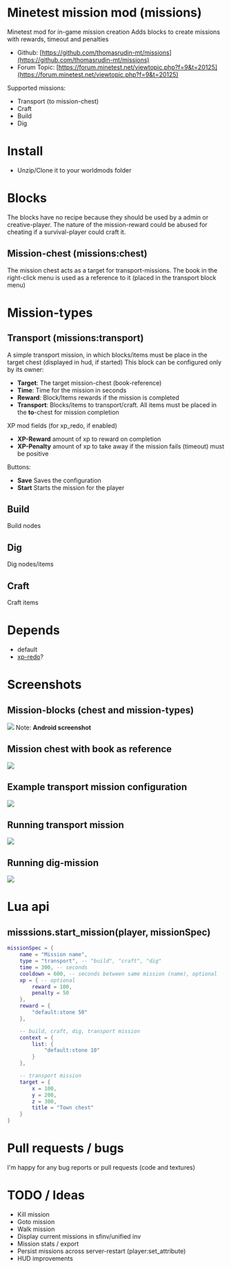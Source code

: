 Minetest mission mod (missions)
======

Minetest mod for in-game mission creation
Adds blocks to create missions with rewards, timeout and penalties

* Github: [https://github.com/thomasrudin-mt/missions](https://github.com/thomasrudin-mt/missions)
* Forum Topic: [https://forum.minetest.net/viewtopic.php?f=9&t=20125](https://forum.minetest.net/viewtopic.php?f=9&t=20125)

Supported missions:
* Transport (to mission-chest)
* Craft
* Build
* Dig

# Install

* Unzip/Clone it to your worldmods folder

# Blocks

The blocks have no recipe because they should be used by a admin or creative-player.
The nature of the mission-reward could be abused for cheating if a survival-player could craft it.

## Mission-chest (missions:chest)

The mission chest acts as a target for transport-missions. The book in the right-click menu is used as a reference to it (placed in the transport block menu)

# Mission-types

## Transport (missions:transport)

A simple transport mission, in which blocks/items must be place in the target chest (displayed in hud, if started)
This block can be configured only by its owner:

* **Target**: The target mission-chest (book-reference)
* **Time**: Time for the mission in seconds
* **Reward**: Block/Items rewards if the mission is completed
* **Transport**: Blocks/items to transport/craft. All items must be placed in the **to**-chest for mission completion

XP mod fields (for xp_redo, if enabled)

* **XP-Reward** amount of xp to reward on completion
* **XP-Penalty** amount of xp to take away if the mission fails (timeout) must be positive

Buttons:

* **Save** Saves the configuration
* **Start** Starts the mission for the player

## Build

Build nodes

## Dig

Dig nodes/items

## Craft

Craft items

# Depends

* default
* [xp-redo](https://github.com/thomasrudin-mt/xp_redo)?

# Screenshots

## Mission-blocks (chest and mission-types)
![](screenshots/Minetest_2018-05-17-09-18-20.png?raw=true)
Note: **Android screenshot**

## Mission chest with book as reference
![](screenshots/Minetest_2018-05-17-09-18-38.png?raw=true)

## Example transport mission configuration
![](screenshots/Minetest_2018-05-28-10-12-59.png?raw=true)

## Running transport mission
![](screenshots/Minetest_2018-05-17-10-28-35.png?raw=true)

## Running dig-mission
![](screenshots/Minetest_2018-05-28-10-13-28.png?raw=true)

# Lua api

## misssions.start_mission(player, missionSpec)

```lua
missionSpec = {
	name = "Mission name",
	type = "transport", -- "build", "craft", "dig"
	time = 300, -- seconds
	cooldown = 600, -- seconds between same mission (name), optional
	xp = { -- optional
		reward = 100,
		penalty = 50
	},
	reward = {
		"default:stone 50"
	},

	-- build, craft, dig, transport mission
	context = {
		list: {
			"default:stone 10"
		}
	},

	-- transport mission
	target = {
		x = 100,
		y = 200,
		z = 300,
		title = "Town chest"
	}
}
```

# Pull requests / bugs

I'm happy for any bug reports or pull requests (code and textures)

# TODO / Ideas

* Kill mission
* Goto mission
* Walk mission
* Display current missions in sfinv/unified inv
* Mission stats / export
* Persist missions across server-restart (player:set_attribute)
* HUD improvements
